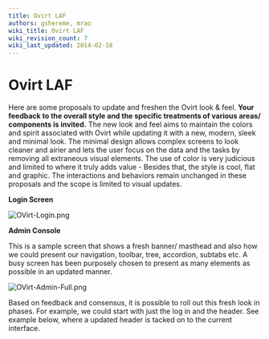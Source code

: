 ```yaml
---
title: Ovirt LAF
authors: gshereme, mrao
wiki_title: Ovirt LAF
wiki_revision_count: 7
wiki_last_updated: 2014-02-18
---
```


# Ovirt LAF

Here are some proposals to update and freshen the Ovirt look & feel. **Your feedback to the overall style and the specific treatments of various areas/ components is invited.** The new look and feel aims to maintain the colors and spirit associated with Ovirt while updating it with a new, modern, sleek and minimal look. The minimal design allows complex screens to look cleaner and airier and lets the user focus on the data and the tasks by removing all extraneous visual elements. The use of color is very judicious and limited to where it truly adds value - Besides that, the style is cool, flat and graphic. The interactions and behaviors remain unchanged in these proposals and the scope is limited to visual updates.

**Login Screen**

![](OVirt-Login.png "OVirt-Login.png")

**Admin Console**

This is a sample screen that shows a fresh banner/ masthead and also how we could present our navigation, toolbar, tree, accordion, subtabs etc. A busy screen has been purposely chosen to present as many elements as possible in an updated manner.

![](OVirt-Admin-Full.png  "OVirt-Admin-Full.png ")

Based on feedback and consensus, it is possible to roll out this fresh look in phases. For example, we could start with just the log in and the header. See example below, where a updated header is tacked on to the current interface.
